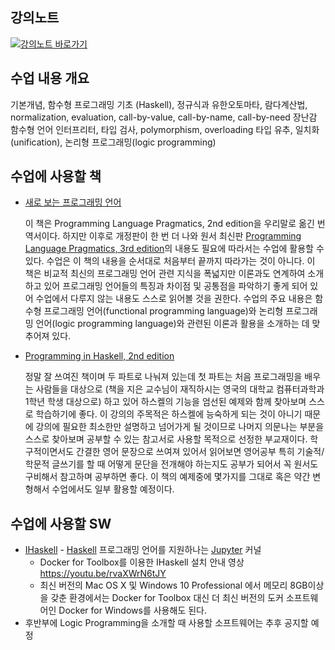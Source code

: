 ## 강의노트
[![강의노트 바로가기](https://upload.wikimedia.org/wikipedia/commons/4/4a/Aviso_%22categor%C3%ADzame%22_%28espa%C3%B1ol%29.svg)](https://github.com/kyagrd/PL2018Fall/wiki)

## 수업 내용 개요
기본개념, 함수형 프로그래밍 기초 (Haskell), 정규식과 유한오토마타,
람다계산법, normalization, evaluation, call-by-value, call-by-name, call-by-need
장난감 함수형 언어 인터프리터, 타입 검사, polymorphism, overloading
타입 유추, 일치화(unification), 논리형 프로그래밍(logic programming)

## 수업에 사용할 책
 * [새로 보는 프로그래밍 언어](http://www.acornpub.co.kr/book/programming-language)
 
     이 책은 Programming Language Pragmatics, 2nd edition을 우리말로 옮긴 번역서이다.
     하지만 이후로 개정판이 한 번 더 나와 원서 최신판
     [Programming Language Pragmatics, 3rd edition](https://www.elsevier.com/books/programming-language-pragmatics/scott/978-0-12-374514-9)의 내용도 필요에 따라서는 수업에 활용할 수 있다.
     수업은 이 책의 내용을 순서대로 처음부터 끝까지 따라가는 것이 아니다.
     이 책은 비교적 최신의 프로그래밍 언어 관련 지식을 폭넓지만 이론과도 연계하여 소개하고 있어 프로그래밍 언어들의 특징과 차이점 및 공통점을 파악하기 좋게 되어 있어 수업에서 다루지 않는 내용도 스스로 읽어볼 것을 권한다.
     수업의 주요 내용은 함수형 프로그래밍 언어(functional programming language)와 논리형 프로그래밍 언어(logic programming language)와 관련된 이론과 활용을 소개하는 데 맞추어져 있다.
     
 * [Programming in Haskell, 2nd edition](http://www.cs.nott.ac.uk/~pszgmh/pih.html)
 
     정말 잘 쓰여진 책이며 두 파트로 나눠져 있는데 첫 파트는 처음 프로그래밍을 배우는 사람들을 대상으로 (책을 지은 교수님이 재직하시는 영국의 대학교 컴퓨터과학과 1학년 학생 대상으로) 하고 있어 하스켈의 기능을 엄선된 예제와 함께 찾아보며 스스로 학습하기에 좋다.
     이 강의의 주목적은 하스켈에 능숙하게 되는 것이 아니기 때문에 강의에 필요한 최소한만 설명하고 넘어가게 될 것이므로 나머지 의문나는 부분을 스스로 찾아보며 공부할 수 있는 참고서로 사용할 목적으로 선정한 부교재이다.
     학구적이면서도 간결한 영어 문장으로 쓰여져 있어서 읽어보면 영어공부 특히 기술적/학문적 글쓰기를 할 때 어떻게 문단을 전개해야 하는지도 공부가 되어서 꼭 원서도 구비해서 참고하며 공부하면 좋다.
     이 책의 예제중에 몇가지를 그대로 혹은 약간 변형해서 수업에서도 일부 활용할 예정이다.

## 수업에 사용할 SW

 * [IHaskell](https://github.com/gibiansky/IHaskell) - [Haskell](http://haskell.org) 프로그래밍 언어를 지원하나는 [Jupyter](http://jupyter.org) 커널
   - Docker for Toolbox를 이용한 IHaskell 설치 안내 영상 https://youtu.be/rvaXWrN6tJY
   - 최신 버전의 Mac OS X 및 Windows 10 Professional 에서 메모리 8GB이상을 갖춘 환경에서는
     Docker for Toolbox 대신 더 최신 버전의 도커 소프트웨어인 Docker for Windows를 사용해도 된다.
 * 후반부에 Logic Programming을 소개할 때 사용할 소프트웨어는 추후 공지할 예정
